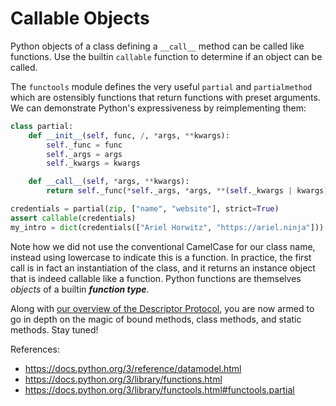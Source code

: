 # Callable Objects

Python objects of a class defining a `__call__` method can be called like functions. Use the builtin `callable` function to determine if an object can be called.

The `functools` module defines the very useful `partial` and `partialmethod` which are ostensibly functions that return functions with preset arguments. We can demonstrate Python's expressiveness by reimplementing them:
```python
class partial:
    def __init__(self, func, /, *args, **kwargs):
        self._func = func
        self._args = args
        self._kwargs = kwargs

    def __call__(self, *args, **kwargs):
        return self._func(*self._args, *args, **(self._kwargs | kwargs))

credentials = partial(zip, ["name", "website"], strict=True)
assert callable(credentials)
my_intro = dict(credentials(["Ariel Horwitz", "https://ariel.ninja"]))
```

Note how we did not use the conventional CamelCase for our class name, instead using lowercase to indicate this is a function. In practice, the first call is in fact an instantiation of the class, and it returns an instance object that is indeed callable like a function. Python functions are themselves *objects* of a builtin ***function type***.

Along with [our overview of the Descriptor Protocol](/tips/036-descriptor-protocol.md), you are now armed to go in depth on the magic of bound methods, class methods, and static methods. Stay tuned!

References:
- https://docs.python.org/3/reference/datamodel.html
- https://docs.python.org/3/library/functions.html
- https://docs.python.org/3/library/functools.html#functools.partial
